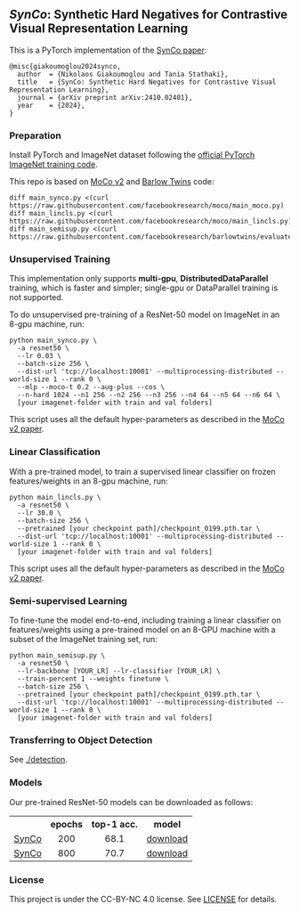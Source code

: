 ## _SynCo_: Synthetic Hard Negatives for Contrastive Visual Representation Learning

This is a PyTorch implementation of the [SynCo paper](https://arxiv.org/abs/2410.02401):
```
@misc{giakoumoglou2024synco,
  author  = {Nikolaos Giakoumoglou and Tania Stathaki},
  title   = {SynCo: Synthetic Hard Negatives for Contrastive Visual Representation Learning},
  journal = {arXiv preprint arXiv:2410.02401},
  year    = {2024},
}
```

### Preparation

Install PyTorch and ImageNet dataset following the [official PyTorch ImageNet training code](https://github.com/pytorch/examples/tree/master/imagenet).

This repo is based on [MoCo v2](https://github.com/facebookresearch/moco) and [Barlow Twins](https://github.com/facebookresearch/barlowtwins) code:
```
diff main_synco.py <(curl https://raw.githubusercontent.com/facebookresearch/moco/main_moco.py)
diff main_lincls.py <(curl https://raw.githubusercontent.com/facebookresearch/moco/main_lincls.py)
diff main_semisup.py <(curl https://raw.githubusercontent.com/facebookresearch/barlowtwins/evaluate.py)
```

### Unsupervised Training

This implementation only supports **multi-gpu**, **DistributedDataParallel** training, which is faster and simpler; single-gpu or DataParallel training is not supported.

To do unsupervised pre-training of a ResNet-50 model on ImageNet in an 8-gpu machine, run:
```
python main_synco.py \
  -a resnet50 \
  --lr 0.03 \
  --batch-size 256 \
  --dist-url 'tcp://localhost:10001' --multiprocessing-distributed --world-size 1 --rank 0 \
  --mlp --moco-t 0.2 --aug-plus --cos \
  --n-hard 1024 --n1 256 --n2 256 --n3 256 --n4 64 --n5 64 --n6 64 \
  [your imagenet-folder with train and val folders]
```

This script uses all the default hyper-parameters as described in the [MoCo v2 paper](https://arxiv.org/abs/1911.05722).

### Linear Classification

With a pre-trained model, to train a supervised linear classifier on frozen features/weights in an 8-gpu machine, run:
```
python main_lincls.py \
  -a resnet50 \
  --lr 30.0 \
  --batch-size 256 \
  --pretrained [your checkpoint path]/checkpoint_0199.pth.tar \
  --dist-url 'tcp://localhost:10001' --multiprocessing-distributed --world-size 1 --rank 0 \
  [your imagenet-folder with train and val folders]
```

This script uses all the default hyper-parameters as described in the [MoCo v2 paper](https://arxiv.org/abs/1911.05722).

### Semi-supervised Learning

To fine-tune the model end-to-end, including training a linear classifier on features/weights using a pre-trained model on an 8-GPU machine with a subset of the ImageNet training set, run:
```
python main_semisup.py \
  -a resnet50 \
  --lr-backbone [YOUR_LR] --lr-classifier [YOUR_LR] \
  --train-percent 1 --weights finetune \
  --batch-size 256 \
  --pretrained [your checkpoint path]/checkpoint_0199.pth.tar \
  --dist-url 'tcp://localhost:10001' --multiprocessing-distributed --world-size 1 --rank 0 \
  [your imagenet-folder with train and val folders]
```

### Transferring to Object Detection

See [./detection](detection).

### Models

Our pre-trained ResNet-50 models can be downloaded as follows:

<table>
<tbody>
<!-- START TABLE -->
<!-- TABLE HEADER -->
<th valign="bottom"></th>
<th valign="bottom">epochs</th>
<th valign="bottom">top-1 acc.</th>
<th valign="bottom">model</th>
<!-- TABLE BODY -->
<tr>
<td align="left"><a href="https://arxiv.org/abs/2410.02401">SynCo</a></td>
<td align="center">200</td>
<td align="center">68.1</td>
<td align="center"><a href="https://drive.google.com/file/d/1sdc9Q5zIOdyEEL47pq9aJrCkrN6RVPOe/view?usp=drive_link">download</a></td>
</tr>
<tr>
<td align="left"><a href="https://arxiv.org/abs/2410.02401">SynCo</a></td>
<td align="center">800</td>
<td align="center">70.7</td>
<td align="center"><a href="https://drive.google.com/file/d/1ZOoUmB6slrQxGRA9AdaCeIN3J-r6NaWI/view?usp=drive_link">download</a></td>
</tr>
</tbody>
</table>

### License

This project is under the CC-BY-NC 4.0 license. See [LICENSE](LICENSE) for details.
